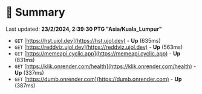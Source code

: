 # 📖 Summary
Last updated: **23/2/2024, 2:39:30 PTG "Asia/Kuala_Lumpur"**

- `GET` [https://hst.ujol.dev](https://hst.ujol.dev) - **Up** (635ms)
- `GET` [https://reddviz.ujol.dev](https://reddviz.ujol.dev) - **Up** (563ms)
- `GET` [https://memeapi.cyclic.app](https://memeapi.cyclic.app) - **Up** (831ms)
- `GET` [https://klik.onrender.com/health](https://klik.onrender.com/health) - **Up** (337ms)
- `GET` [https://dumb.onrender.com](https://dumb.onrender.com) - **Up** (387ms)
